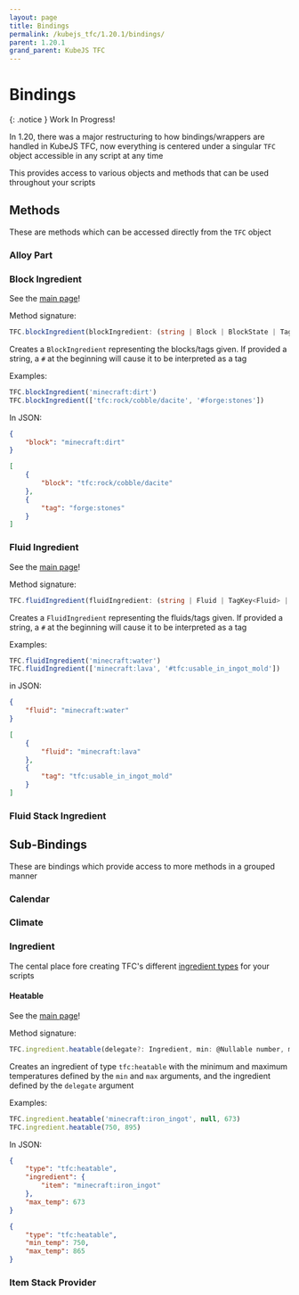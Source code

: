 ```yaml
---
layout: page
title: Bindings
permalink: /kubejs_tfc/1.20.1/bindings/
parent: 1.20.1
grand_parent: KubeJS TFC
---
```


# Bindings

{: .notice }
Work In Progress!

In 1.20, there was a major restructuring to how bindings/wrappers are handled in KubeJS TFC, now everything is centered under a singular `TFC` object accessible in any script at any time

This provides access to various objects and methods that can be used throughout your scripts

## Methods

These are methods which can be accessed directly from the `TFC` object 

### Alloy Part

### Block Ingredient

See the [main page](https://terrafirmacraft.github.io/Documentation/1.20.x/data/common-types/#block-ingredients)!

Method signature:
```ts
TFC.blockIngredient(blockIngredient: (string | Block | BlockState | TagKey<Block> | List<(string | Block | BlockState | tagKey<Block>)> | BlockIngredient)])
```

Creates a `BlockIngredient` representing the blocks/tags given. If provided a string, a `#` at the beginning will cause it to be interpreted as a tag

Examples:
```js
TFC.blockIngredient('minecraft:dirt')
TFC.blockIngredient(['tfc:rock/cobble/dacite', '#forge:stones'])
```
In JSON:
```json
{
    "block": "minecraft:dirt"
}
```
```json
[
    {
        "block": "tfc:rock/cobble/dacite"
    },
    {
        "tag": "forge:stones"
    }
]
```

### Fluid Ingredient

See the [main page](https://terrafirmacraft.github.io/Documentation/1.20.x/data/common-types/#fluid-ingredients)!

Method signature:
```ts
TFC.fluidIngredient(fluidIngredient: (string | Fluid | TagKey<Fluid> | FluidStackJS | List<(string | Fluid | TagKey<Fluid> | FluidStackJS)> | FluidIngredient | FluidStackIngredient))
```

Creates a `FluidIngredient` representing the fluids/tags given. If provided a string, a `#` at the beginning will cause it to be interpreted as a tag

Examples:
```js
TFC.fluidIngredient('minecraft:water')
TFC.fluidIngredient(['minecraft:lava', '#tfc:usable_in_ingot_mold'])
```
in JSON:
```json
{
    "fluid": "minecraft:water"
}
```
```json
[
    {
        "fluid": "minecraft:lava"
    },
    {
        "tag": "tfc:usable_in_ingot_mold"
    }
]
```

### Fluid Stack Ingredient

## Sub-Bindings

These are bindings which provide access to more methods in a grouped manner

### Calendar

### Climate

### Ingredient

The cental place fore creating TFC's different [ingredient types](https://terrafirmacraft.github.io/Documentation/1.20.x/data/ingredients/) for your scripts

#### Heatable

See the [main page](https://terrafirmacraft.github.io/Documentation/1.20.x/data/ingredients/#heatable)!

Method signature:
```js
TFC.ingredient.heatable(delegate?: Ingredient, min: @Nullable number, max: @Nullable number)
```

Creates an ingredient of type `tfc:heatable` with the minimum and maximum temperatures defined by the `min` and `max` arguments, and the ingredient defined by the `delegate` argument

Examples:
```js
TFC.ingredient.heatable('minecraft:iron_ingot', null, 673)
TFC.ingredient.heatable(750, 895)
```
In JSON:
```json
{
    "type": "tfc:heatable",
    "ingredient": {
        "item": "minecraft:iron_ingot"
    },
    "max_temp": 673
}
```
```json
{
    "type": "tfc:heatable",
    "min_temp": 750,
    "max_temp": 865
}
```

### Item Stack Provider